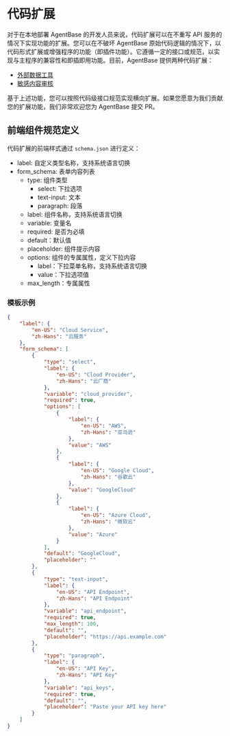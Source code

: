 # 代码扩展

对于在本地部署 AgentBase 的开发人员来说，代码扩展可以在不重写 API 服务的情况下实现功能的扩展。您可以在不破坏 AgentBase 原始代码逻辑的情况下，以代码形式扩展或增强程序的功能（即插件功能）。它遵循一定的接口或规范，以实现与主程序的兼容性和即插即用功能。目前，AgentBase 提供两种代码扩展：

* [外部数据工具](external-data-tool.md "mention")
* [敏感内容审核](moderation.md "mention")

基于上述功能，您可以按照代码级接口规范实现横向扩展。如果您愿意为我们贡献您的扩展功能，我们非常欢迎您为 AgentBase 提交 PR。

## 前端组件规范定义

代码扩展的前端样式通过 `schema.json` 进行定义：

* label: 自定义类型名称，支持系统语言切换
* form_schema: 表单内容列表
  * type: 组件类型
    * select: 下拉选项
    * text-input: 文本
    * paragraph: 段落
  * label: 组件名称，支持系统语言切换
  * variable: 变量名
  * required: 是否为必填
  * default：默认值
  * placeholder: 组件提示内容
  * options: 组件的专属属性，定义下拉内容
    * label：下拉菜单名称，支持系统语言切换
    * value：下拉选项值
  * max_length：专属属性

### 模板示例

```json
{
    "label": {
        "en-US": "Cloud Service",
        "zh-Hans": "云服务"
    },
    "form_schema": [
        {
            "type": "select",
            "label": {
                "en-US": "Cloud Provider",
                "zh-Hans": "云厂商"
            },
            "variable": "cloud_provider",
            "required": true,
            "options": [
                {
                    "label": {
                        "en-US": "AWS",
                        "zh-Hans": "亚马逊"
                    },
                    "value": "AWS"
                },
                {
                    "label": {
                        "en-US": "Google Cloud",
                        "zh-Hans": "谷歌云"
                    },
                    "value": "GoogleCloud"
                },
                {
                    "label": {
                        "en-US": "Azure Cloud",
                        "zh-Hans": "微软云"
                    },
                    "value": "Azure"
                }
            ],
            "default": "GoogleCloud",
            "placeholder": ""
        },
        {
            "type": "text-input",
            "label": {
                "en-US": "API Endpoint",
                "zh-Hans": "API Endpoint"
            },
            "variable": "api_endpoint",
            "required": true,
            "max_length": 100,
            "default": "",
            "placeholder": "https://api.example.com"
        },
        {
            "type": "paragraph",
            "label": {
                "en-US": "API Key",
                "zh-Hans": "API Key"
            },
            "variable": "api_keys",
            "required": true,
            "default": "",
            "placeholder": "Paste your API key here"
        }
    ]
}
```